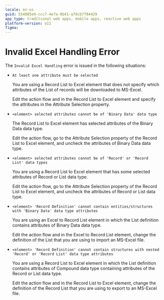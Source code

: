 ```yaml
---
locale: en-us
guid: 554085e9-ccc7-4e7a-8b41-a7dcb7f84429
app_type: traditional web apps, mobile apps, reactive web apps
platform-version: o11
figma:
---
```


# Invalid Excel Handling Error

The `Invalid Excel Handling` error is issued in the following situations:

* `At least one attribute must be selected`
  
    You are using a Record List to Excel element that does not specify which attributes of the List of records will be downloaded to MS-Excel.

    Edit the action flow and in the Record List to Excel element and specify the attributes in the Attribute Selection property.

* `<element> selected attributes cannot be of 'Binary Data' data type`
  
    The Record List to Excel element has selected attributes of the Binary Data data type.

    Edit the action flow, go to the Attribute Selection property of the Record List to Excel element, and uncheck the attributes of Binary Data data type.

* `<element> selected attributes cannot be of 'Record' or 'Record List' data types`
  
    You are using a Record List to Excel element that has some selected attributes of Record or List data type.

    Edit the action flow, go to the Attribute Selection property of the Record List to Excel element, and uncheck the attributes of Record or List data type.

* `<element> 'Record Definition' cannot contain entities/structures with 'Binary Data' data type attributes`
  
    You are using an Excel to Record List element in which the List definition contains attributes of Binary Data data type.

    Edit the action flow and in the Excel to Record List element, change the definition of the List that you are using to import an MS-Excel file.

* `<element> 'Record Definition' cannot contain structures with nested 'Record' or 'Record List' data type attributes`
  
    You are using a Record List to Excel element in which the List definition contains attributes of Compound data type containing attributes of the Record or List data type.

    Edit the action flow and in the Record List to Excel element, change the definition of the Record List that you are using to export to an MS-Excel file.
